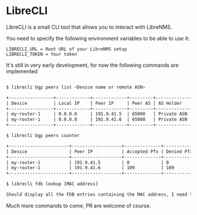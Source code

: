 # LibreCLI

LibreCLI is a small CLI tool that allows you to interact with LibreNMS.

You need to specify the following environment variables to be able to use it:

```
LIBRECLI_URL = Root URL of your LibreNMS setup
LIBRECLI_TOKEN = Your token
```

It's still in very early development, for now the following commands are implemented

```bash

$ librecli bgp peers list <Device name or remote ASN>

+-----------------+-------------+-------------+---------+--------------+-------------+-------------+
| Device          | Local IP    | Peer IP     | Peer AS | AS Holder    | State       | Admin State |
+-----------------+-------------+-------------+---------+--------------+-------------+-------------+
| my-router-1     | 0.0.0.0     | 191.9.41.5  | 65000   | Private ASN  | established | running     | 
| my-router-1     | 0.0.0.0     | 191.9.41.6  | 65000   | Private ASN  | established | running     |
+-----------------+-------------+-------------+---------+--------------+-------------+-------------+ 

$ librecli bgp peers counter

+-----------------------+-------------------+--------------+------------+-----------+---------+                                                                             
| Device                | Peer IP           | Accepted Pfx | Denied Pfx | Pfx Thrsd | Adv Pfx |                                                                             
+-----------------------+-------------------+--------------+------------+-----------+---------+                                                                             
| my-router-1           | 191.9.41.5        | 0            | 0          | 0         | 0       |                                                                             
| my-router-1           | 191.9.41.6        | 109          | 109        | 0         | 1       |
+-----------------------+-------------------+--------------+------------+-----------+---------+ 

$ librecli fdb lookup [MAC address]

Should display all the FDB entries containing the MAC address, I need to update my LibreNMS to test it :)
```

Much more commands to come, PR are welcome of course.

